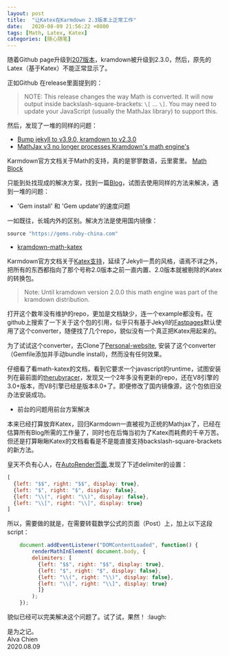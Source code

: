 ```yaml
---
layout: post
title:  "让Katex在Karmdown 2.3版本上正常工作"
date:   2020-08-09 21:56:22 +0800
tags: [Math, Latex, Katex]
categories: [随心随笔]
---
```


随着Github page升级到[207版本](https://github.com/github/pages-gem/releases/tag/v207)，kramdown被升级到2.3.0，然后，原先的Latex（基于Katex）不能正常显示了。


正如Github 在release里面提到的：

> NOTE: This release changes the way Math is converted. It will now output inside backslash-square-brackets: `\[` ... `\]`. You may need to update your JavaScript (usually the MathJax library) to support this.


然后，发现了一堆的同样的问题：
- [Bump jekyll to v3.9.0, kramdown to v2.3.0 ](https://github.com/github/pages-gem/pull/704)
- [MathJax v3 no longer processes Kramdown's math engine's](https://github.com/gettalong/kramdown/issues/626)

Karmdown官方文档关于Math的支持，真的是寥寥数语，云里雾里。
[Math Block](https://kramdown.gettalong.org/syntax.html#math-blocks)



只能到处找现成的解决方案，找到一篇[Blog](https://gendignoux.com/blog/2020/05/23/katex.html)，试图去使用同样的方法来解决，遇到一堆的问题：

- 'Gem install' 和 'Gem update'的速度问题

一如既往，长城内外的区别。解决方法是使用国内镜像：

```ruby
source "https://gems.ruby-china.com"
```

- [kramdown-math-katex](https://github.com/kramdown/math-katex)

Karmdown官方文档关于[Katex支持](https://kramdown.gettalong.org/math_engine/katex.html)，延续了Jekyll一贯的风格，语焉不详之外，把所有的东西都指向了那个号称2.0版本之前一直内置、2.0版本就被剔除的Katex的转换包。

> Note: Until kramdown version 2.0.0 this math engine was part of the kramdown distribution.

打开这个数年没有维护的repo，更加是文档缺少，连一个example都没有。在github上搜索了一下关于这个包的引用，似乎只有基于Jekyll的[Fastpages](https://github.com/fastai/fastpages)默认使用了这个converter，随便找了几个repo，貌似没有一个真正把Katex用起来的。

为了试试这个converter，去Clone了[Personal-website](https://github.com/github/personal-website), 安装了这个converter（Gemfile添加并手动bundle install)，然而没有任何效果。

仔细看了看math-katex的文档，看到它要求一个javascript的runtime，试图安装列在最前面的[therubyracer](https://github.com/cowboyd/therubyracer)，发现又一个2年多没有更新的repo，还在V8引擎的3.0+版本，而V8引擎已经是版本8.0+了。即便修改了国内镜像源，这个包依旧没办法安装成功。

- 前台的问题用前台方案解决

本来已经打算放弃Katex，回归Karmdown一直被视为正统的Mathjax了，已经在估算所有Blog所需的工作量了，同时也在后悔当初为了Katex而耗费的千辛万苦。但还是打算瞅瞅Katex的文档看看是不是能直接支持backslash-square-brackets的新方法。


皇天不负有心人，在[AutoRender页面](https://katex.org/docs/autorender.html),发现了下述delimiter的设置：
```javascript
[
  {left: "$$", right: "$$", display: true},
  {left: "$", right: "$", display: false},
  {left: "\\(", right: "\\)", display: false},
  {left: "\\[", right: "\\]", display: true}
]
```

所以，需要做的就是，在需要转载数学公式的页面（Post）上，加上以下这段script：

```javascript
    document.addEventListener("DOMContentLoaded", function() {
        renderMathInElement( document.body, {
        delimiters: [
          {left: "$$", right: "$$", display: true},
          {left: "$", right: "$", display: false},
          {left: "\\(", right: "\\)", display: false},
          {left: "\\[", right: "\\]", display: true}
          ]}
        );
    });
```


貌似已经可以完美解决这个问题了。试了试，果然！ :laugh:


是为之记。   
Alva Chien   
2020.08.09
